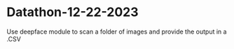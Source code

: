 # Datathon-12-22-2023
Use deepface module to scan a folder of images and provide the output in a .CSV
